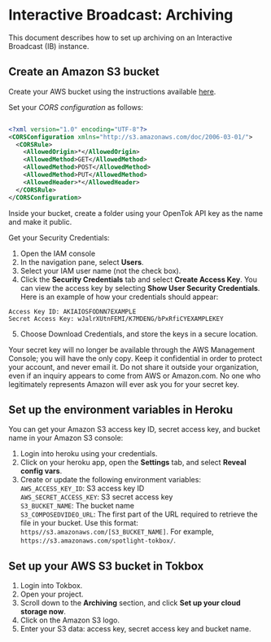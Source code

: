 # Interactive Broadcast: Archiving

This document describes how to set up archiving on an Interactive Broadcast (IB) instance.

## Create an Amazon S3 bucket

Create your AWS bucket using the instructions available <a href="http://docs.aws.amazon.com/AmazonS3/latest/gsg/CreatingABucket.html">here</a>.

Set your _CORS configuration_ as follows:

```xml

<?xml version="1.0" encoding="UTF-8"?>
<CORSConfiguration xmlns="http://s3.amazonaws.com/doc/2006-03-01/">
  <CORSRule>
    <AllowedOrigin>*</AllowedOrigin>
    <AllowedMethod>GET</AllowedMethod>
    <AllowedMethod>POST</AllowedMethod>
    <AllowedMethod>PUT</AllowedMethod>
    <AllowedHeader>*</AllowedHeader>
  </CORSRule>
</CORSConfiguration>
```

Inside your bucket, create a folder using your OpenTok API key as the name and make it public.

Get your Security Credentials:

1. Open the IAM console
2. In the navigation pane, select **Users**.
3. Select your IAM user name (not the check box).
4. Click the **Security Credentials** tab and select **Create Access Key**. You can view the access key by selecting **Show User Security Credentials**. Here is an example of how your credentials should appear:

```
Access Key ID: AKIAIOSFODNN7EXAMPLE
Secret Access Key: wJalrXUtnFEMI/K7MDENG/bPxRfiCYEXAMPLEKEY
```

5. Choose Download Credentials, and store the keys in a secure location.

Your secret key will no longer be available through the AWS Management Console; you will have the only copy. Keep it confidential in order to protect your account, and never email it. Do not share it outside your organization, even if an inquiry appears to come from AWS or Amazon.com. No one who legitimately represents Amazon will ever ask you for your secret key.


## Set up the environment variables in Heroku

You can get your Amazon S3 access key ID, secret access key, and bucket name in your Amazon S3 console:

1. Login into heroku using your credentials.
2. Click on your heroku app, open the **Settings** tab, and select **Reveal config vars**.
3. Create or update the following environment variables:<br/>
          `AWS_ACCESS_KEY_ID`: S3 access key ID<br/>
          `AWS_SECRET_ACCESS_KEY`: S3 secret access key<br/>
          `S3_BUCKET_NAME`:  The bucket name<br/>
          `S3_COMPOSEDVIDEO_URL`: The first part of the URL required to retrieve the file in your bucket. Use this format: `https//s3.amazonaws.com/[S3_BUCKET_NAME]`. For example, `https://s3.amazonaws.com/spotlight-tokbox/`.


## Set up your AWS S3 bucket in Tokbox

1. Login into Tokbox.
2. Open your project.
3. Scroll down to the **Archiving** section, and click **Set up your cloud storage now**.
4. Click on the Amazon S3 logo.
5. Enter your S3 data: access key, secret access key and bucket name.
